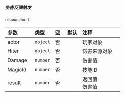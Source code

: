 ##### 伤害反弹触发

`reboundhurt`

| 参数    | 类型     | 空   | 默认 | 注释             |
| :------ | :------- | :--- | :--- | :--------------- |
| actor   | `object` | 否   |      | 玩家对象         |
| Hiter   | `object` | 否   |      | 伤害来源对象     |
| Damage  | `number` | 否   |      | 伤害值           |
| MagicId | `number` | 否   |      | 技能ID           |
| result  | `number` | 否   |      | 返回值<br />伤害值 |


